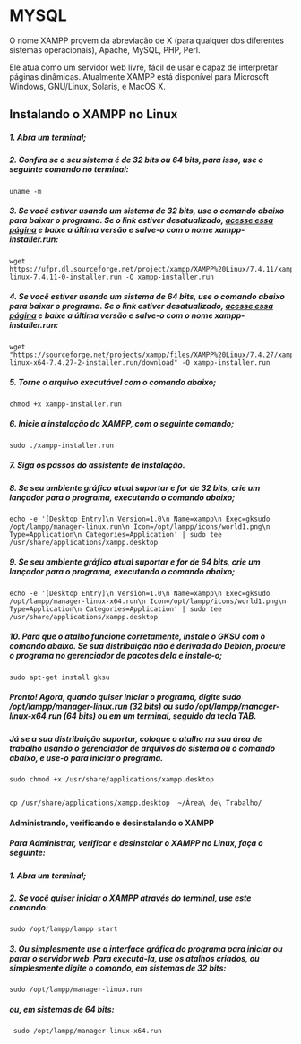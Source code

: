 # MYSQL

O nome XAMPP provem da abreviação de X (para qualquer dos diferentes sistemas operacionais), Apache, MySQL, PHP, Perl.

Ele atua como um servidor web livre, fácil de usar e capaz de interpretar páginas dinâmicas. Atualmente XAMPP está disponível para Microsoft Windows, GNU/Linux, Solaris, e MacOS X.

## Instalando o XAMPP no Linux

##### 1. Abra um terminal;

##### 2. Confira se o seu sistema é de 32 bits ou 64 bits, para isso, use o seguinte comando no terminal:
    uname -m

##### 3. Se você estiver usando um sistema de 32 bits, use o comando abaixo para baixar o programa. Se o link estiver desatualizado, [acesse essa página](https://sourceforge.net/projects/xampp/files/XAMPP%20Linux/) e baixe a última versão e salve-o com o nome xampp-installer.run:

    wget https://ufpr.dl.sourceforge.net/project/xampp/XAMPP%20Linux/7.4.11/xampp-linux-7.4.11-0-installer.run -O xampp-installer.run

##### 4. Se você estiver usando um sistema de 64 bits, use o comando abaixo para baixar o programa. Se o link estiver desatualizado, [acesse essa página](https://sourceforge.net/projects/xampp/files/XAMPP%20Linux/) e baixe a última versão e salve-o com o nome xampp-installer.run:

    wget "https://sourceforge.net/projects/xampp/files/XAMPP%20Linux/7.4.27/xampp-linux-x64-7.4.27-2-installer.run/download" -O xampp-installer.run

##### 5. Torne o arquivo executável com o comando abaixo;

    chmod +x xampp-installer.run

##### 6. Inicie a instalação do XAMPP, com o seguinte comando;

    sudo ./xampp-installer.run

##### 7. Siga os passos do assistente de instalação.

##### 8. Se seu ambiente gráfico atual suportar e for de 32 bits, crie um lançador para o programa, executando o comando abaixo;

    echo -e '[Desktop Entry]\n Version=1.0\n Name=xampp\n Exec=gksudo /opt/lampp/manager-linux.run\n Icon=/opt/lampp/icons/world1.png\n Type=Application\n Categories=Application' | sudo tee /usr/share/applications/xampp.desktop

##### 9. Se seu ambiente gráfico atual suportar e for de 64 bits, crie um lançador para o programa, executando o comando abaixo;

    echo -e '[Desktop Entry]\n Version=1.0\n Name=xampp\n Exec=gksudo /opt/lampp/manager-linux-x64.run\n Icon=/opt/lampp/icons/world1.png\n Type=Application\n Categories=Application' | sudo tee /usr/share/applications/xampp.desktop

##### 10. Para que o atalho funcione corretamente, instale o GKSU com o comando abaixo. Se sua distribuição não é derivada do Debian, procure o programa no gerenciador de pacotes dela e instale-o;

    sudo apt-get install gksu

##### Pronto! Agora, quando quiser iniciar o programa, digite sudo /opt/lampp/manager-linux.run (32 bits) ou sudo /opt/lampp/manager-linux-x64.run (64 bits) ou em um terminal, seguido da tecla TAB.

##### Já se a sua distribuição suportar, coloque o atalho na sua área de trabalho usando o gerenciador de arquivos do sistema ou o comando abaixo, e use-o para iniciar o programa.

    sudo chmod +x /usr/share/applications/xampp.desktop


    cp /usr/share/applications/xampp.desktop  ~/Área\ de\ Trabalho/

#### Administrando, verificando e desinstalando o XAMPP

##### Para Administrar, verificar e desinstalar o XAMPP no Linux, faça o seguinte:

##### 1. Abra um terminal;
##### 2. Se você quiser iniciar o XAMPP através do terminal, use este comando:
    sudo /opt/lampp/lampp start

##### 3. Ou simplesmente use a interface gráfica do programa para iniciar ou parar o servidor web. Para executá-la, use os atalhos criados, ou simplesmente digite o comando, em sistemas de 32 bits:
    sudo /opt/lampp/manager-linux.run    
##### ou, em sistemas de 64 bits:
     sudo /opt/lampp/manager-linux-x64.run